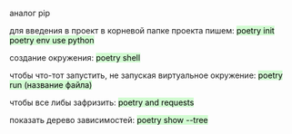 аналог pip


для введения в проект в корневой папке проекта пишем:
<mark style="background: #BBFABBA6;">poetry init</mark>
<mark style="background: #BBFABBA6;">poetry env use python</mark>

создание окружения:
		<mark style="background: #BBFABBA6;">      poetry shell</mark>


чтобы что-тот запустить, не запуская виртуальное окружение:
<mark style="background: #BBFABBA6;">poetry run (название файла)</mark>


чтобы все либы зафризить:
<mark style="background: #BBFABBA6;">poetry and requests</mark>

показать дерево зависимостей:
<mark style="background: #BBFABBA6;">poetry show --tree</mark>
